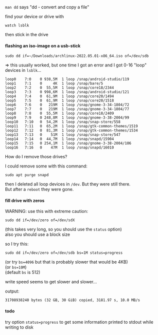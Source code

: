 `man dd` says "dd - convert and copy a file"

find your device or drive with
```
watch lsblk
```
then stick in the drive

#### flashing an iso-image on a usb-stick
```
sudo dd if=~/Downloads/archlinux-2022.05.01-x86_64.iso of=/dev/sdb
```

=> this usually worked, but one time I got an error and I got 0-16 "loop" devices in `lsblk`...
```
loop0    7:0    0 938,5M  1 loop /snap/android-studio/119
loop1    7:1    0     4K  1 loop /snap/bare/5
loop2    7:2    0  55,5M  1 loop /snap/core18/2344
loop3    7:3    0 998,6M  1 loop /snap/android-studio/121
loop4    7:4    0  61,9M  1 loop /snap/core20/1494
loop5    7:5    0  61,9M  1 loop /snap/core20/1518
loop6    7:6    0   219M  1 loop /snap/gnome-3-34-1804/72
loop7    7:7    0   219M  1 loop /snap/gnome-3-34-1804/77
loop8    7:8    0  55,5M  1 loop /snap/core18/2409
loop9    7:9    0 248,8M  1 loop /snap/gnome-3-38-2004/99
loop10   7:10   0  54,2M  1 loop /snap/snap-store/558
loop11   7:11   0  65,2M  1 loop /snap/gtk-common-themes/1519
loop12   7:12   0  81,3M  1 loop /snap/gtk-common-themes/1534
loop13   7:13   0    51M  1 loop /snap/snap-store/547
loop14   7:14   0  44,7M  1 loop /snap/snapd/15904
loop15   7:15   0 254,1M  1 loop /snap/gnome-3-38-2004/106
loop16   7:16   0    47M  1 loop /snap/snapd/16010
```

How do I remove those drives?

I could remove some with this command:
```
sudo apt purge snapd
```

then I deleted all loop devices in `/dev`. But they were still there.\
But after a `reboot` they were gone.

#### fill drive with zeros
WARNING: use this with extreme caution:
```
sudo dd if=/dev/zero of=/dev/sdX
```
(this takes very long, so you should use the `status` option)\
also you should use a block size

so I try this:
```
sudo dd if=/dev/zero of=/dev/sdb bs=1M status=progress
```
(or try `bs=4096` but that is probably slower that would be 4KB)\
(or `bs=10M`)\
(default `bs` is 512)

write speed seems to get slower and slower...

output:
```
31708938240 bytes (32 GB, 30 GiB) copied, 3181.97 s, 10.0 MB/s
```

#### todo
try option `status=progress` to get some information printed to stdout while writing to disk
